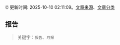 :alarm_clock: 更新时间: 2025-10-10 02:11:09。[文章来源](/README.md)、[文章分类](/TAGS.md)

## 报告


> 关键字：`报告`、`月报`



